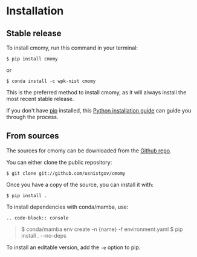 ```{highlight} shell
```

# Installation

## Stable release

To install cmomy, run this command in your terminal:

```console
$ pip install cmomy
```

or

```console
$ conda install -c wpk-nist cmomy
```

This is the preferred method to install cmomy, as it will always install the most recent stable release.

If you don't have [pip] installed, this [Python installation guide] can guide
you through the process.

## From sources

The sources for cmomy can be downloaded from the [Github repo].

You can either clone the public repository:

```console
$ git clone git://github.com/usnistgov/cmomy
```

Once you have a copy of the source, you can install it with:

```console
$ pip install .
```

To install dependencies with conda/mamba, use:

```
.. code-block:: console
```

> \$ conda/mamba env create -n \{name} -f environment.yaml
> \$ pip install . --no-deps

To install an editable version, add the `-e` option to pip.

[github repo]: https://github.com/usnistgov/cmomy
[pip]: https://pip.pypa.io
[python installation guide]: http://docs.python-guide.org/en/latest/starting/installation/
